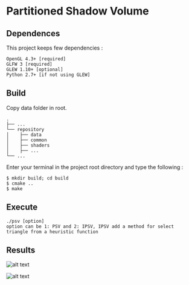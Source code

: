 # Partitioned Shadow Volume

## Dependences

This project keeps few dependencies :

```
OpenGL 4.3+ [required]
GLFW 3 [required]
GLEW 1.10+ [optional]
Python 2.7+ [if not using GLEW]
```

## Build
Copy data folder in root.

```
.
├── ...
└── repository                   
│    ├── data
│    ├── common
│    ├── shaders
│    ├── ...              
└── ...
```

Enter your terminal in the project root directory and type the following :
```
$ mkdir build; cd build
$ cmake ..
$ make
```

## Execute

```
./psv [option]
option can be 1: PSV and 2: IPSV, IPSV add a method for select triangle from a heuristic function
```

## Results

![alt text](https://github.com/LuisErnestoColchado/pmvs_ba.git/images/video1.gif)

![alt text](https://github.com/LuisErnestoColchado/pmvs_ba.git/images/video2.gif)
